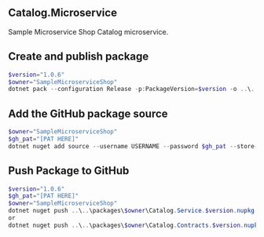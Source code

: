 ## Catalog.Microservice
Sample Microservice Shop Catalog microservice.


## Create and publish package
```powershell
$version="1.0.6"
$owner="SampleMicroserviceShop"
dotnet pack --configuration Release -p:PackageVersion=$version -o ..\..\packages\$owner
```

 ## Add the GitHub package source
```powershell
$owner="SampleMicroserviceShop"
$gh_pat="[PAT HERE]"
dotnet nuget add source --username USERNAME --password $gh_pat --store-password-in-clear-text --name github https://nuget.pkg.github.com/$owner/index.json
```

 ## Push Package to GitHub
```powershell
$version="1.0.6"
$gh_pat="[PAT HERE]"
$owner="SampleMicroserviceShop"
dotnet nuget push ..\..\packages\$owner\Catalog.Service.$version.nupkg --api-key $gh_pat --source "github"
or
dotnet nuget push ..\..\packages\$owner\Catalog.Contracts.$version.nupkg --api-key $gh_pat --source "github"
```